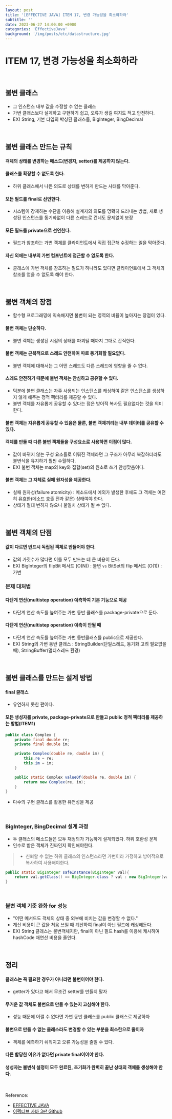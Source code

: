 ```yaml
---
layout: post
title: '[EFFECTIVE JAVA] ITEM 17, 변경 가능성을 최소화하라'
subtitle: ''
date: 2023-06-27 14:00:00 +0900
categories: 'EffectiveJava'
background: '/img/posts/etc/datastructure.jpg'
---
```


# ITEM 17, 변경 가능성을 최소화하라

<br>

## 불변 클래스
- 그 인스턴스 내부 값을 수정할 수 없는 클래스
- 가변 클래스보다 설계하고 구현하기 쉽고, 오류가 생길 여지도 적고 안전하다.
- EX) String, 기본 타입의 박싱된 클래스들, BigInteger, BingDecimal

<br>

## 불변 클래스 만드는 규칙

#### 객체의 상태를 변경하는 메소드(변경자, setter)를 제공하지 않는다.

#### 클래스를 확장할 수 없도록 한다.
- 하위 클래스에서 나쁜 의도로 상태를 변하게 만드는 사태를 막아준다.

#### 모든 필드를 final로 선언한다.
- 시스템이 강제하는 수단을 이용해 설계자의 의도를 명확히 드러내는 방법, 새로 생성된 인스턴스를 동기화없이 다른 스레드로 건네도 문제없이 보장

#### 모든 필드를 private으로 선언한다. 
- 필드가 참조하는 가변 객체를 클라이언트에서 직접 접근해 수정하는 일을 막아준다.

#### 자신 외에는 내부의 가변 컴포넌트에 접근할 수 없도록 한다.
- 클래스에 가변 객체를 참조하는 필드가 하나라도 있다면 클라이언트에서 그 객체의 참조를 얻을 수 없도록 해야 한다. 

<br>

## 불변 객체의 장점

- 함수형 프로그래밍에 익숙해지면 불변이 되는 영역의 비율이 높아지는 장점이 있다.

#### 불변 객체는 단순하다.
- 불변 객체는 생성된 시점의 상태를 파괴될 때까지 그대로 간직한다. 

#### 불변 객체는 근복적으로 스레드 안전하여 따로 동기화할 필요없다.
- 불변 객체에 대해서는 그 어떤 스레드도 다른 스레드에 영향을 줄 수 없다.

#### 스레드 안전하기 때문에 불변 객체는 안심하고 공유할 수 있다. 
- 덕분에 불변 클래스는 자주 사용되는 인스턴스를 캐싱하여 같은 인스턴스를 생성하지 않게 해주는 정적 팩터리를 제공할 수 있다.
- 불변 객체를 자유롭게 공유할 수 있다는 점은 방어적 복사도 필요없다는 것을 의미한다.

#### 불변 객체는 자유롭게 공유할 수 있음은 물론, 불변 객체끼리는 내부 데이터를 공유할 수 있다. 

#### 객체를 만들 때 다른 불변 객체들을 구성요소로 사용하면 이점이 많다. 
- 값이 바뀌지 않는 구성 요소들로 이뤄진 객체라면 그 구조가 아무리 복잡하더라도 불변식을 유지하기 훨씬 수월하다.
- EX) 불변 객체는 map의 key와 집합(set)의 원소로 쓰기 안성맞춤이다. 

#### 불변 객체는 그 자체로 실패 원자성을 제공한다.
- 실패 원자성(failure atomicity) : 메소드에서 예외가 발생한 후에도 그 객체는 여전히 유효한(메소드 호출 전과 같은) 상태여야 한다.   
- 상태가 절대 변하지 않으니 불일치 상태가 될 수 없다.

<br>

## 불변 객체의 단점

#### 값이 다르면 반드시 독립된 객체로 반들어야 한다.
- 값의 가짓수가 많다면 이를 모두 만드는 데 큰 비용이 든다. 
- EX) BigInteger의 flipBit 메서드 (O(N)) : 불변 `vs` BitSet의 flip 메서드 (O(1)) : 가변

### 문제 대처법

#### 다단계 연산(multistep operation) 예측하여 기본 기능으로 제공
- 다단계 연산 속도를 높여주는 가변 동반 클래스를 package-private으로 둔다. 

#### 다단계 연산(multistep operation) 예측이 안될 때
- 다단계 연산 속도를 높여주는 가변 동반클래스를 public으로 제공한다. 
- EX) String의 가변 동반 클래스 : StringBuilder(단일스레드, 동기화 고려 필요없을 때), StringBuffer(멀티스레드 환경)

<br>

## 불변 클래스를 만드는 설계 방법
#### final 클래스
- 유연하지 못한 편이다.

#### 모든 생성자를 private, package-private으로 만들고 public 정적 팩터리를 제공하는 방법(ITEM1)

```java
public class Complex {
    private final double re;
    private final double im;

    private Complex(double re, double im) {
        this.re = re;
        this.im = im;
    }

    public static Complex valueOf(double re, double im) {
        return new Complex(re, im);
    }
}
```

- 다수의 구현 클래스를 활용한 유연성을 제공

<br>

### BigInteger, BingDecimal 설계 과정
- 두 클래스의 메소드들은 모두 재정의가 가능하게 설계되었다. 하위 호환성 문제
- 인수로 받은 객체가 진짜인지 확인해야한다.
> - 신뢰할 수 없는 하위 클래스의 인스턴스라면 가변이라 가정하고 방어적으로 복사하여 사용해야한다.

```java
public static BigInteger safeInstance(BigInteger val){
    return val.getClass() == BigInteger.class ? val : new BigInteger(val.toByteArray());
}
```

<br>

### 불변 객체 기준 완화 for 성능
- "어떤 메서드도 객체의 상태 중 외부에 비치는 값을 변경할 수 없다."
- 계산 비용이 큰 값을 처음 쓰일 때 계산하여 final이 아닌 필드에 캐싱해둔다.
- EX) String 클래스는 불변객체지만, final이 아닌 필드 hash를 이용해 캐시하여 hashCode 재연산 비용을 줄인다.

<br>

## 정리

#### 클래스는 꼭 필요한 경우가 아니라면 불변이어야 한다.
- getter가 있다고 해서 무조건 setter를 만들지 말자

#### 무거운 값 객체도 불변으로 만들 수 있는지 고심해야 한다.
- 성능 때문에 어쩔 수 없다면 가변 동반 클래스를 public 클래스로 제공하자

#### 불변으로 만들 수 없는 클래스라도 변경할 수 있는 부분을 최소한으로 줄이자
- 객체를 예측하기 쉬워지고 오류 가능성을 줄일 수 있다.

#### 다른 합당한 이유가 없다면 private final이어야 한다.

#### 생성자는 불변식 설정이 모두 완료된, 초기화가 완벽히 끝난 상태의 객체를 생성해야 한다. 


<br>

Reference:

- [EFFECTIVE JAVA](https://front.wemakeprice.com/product/121854081?search_keyword=%25EC%259D%25B4%25ED%258E%2599%25ED%258B%25B0%25EB%25B8%258C%2520%25EC%259E%2590%25EB%25B0%2594&_service=5&_no=1)
- [이펙티브 자바 3판 Github](https://github.com/WegraLee/effective-java-3e-source-code)
